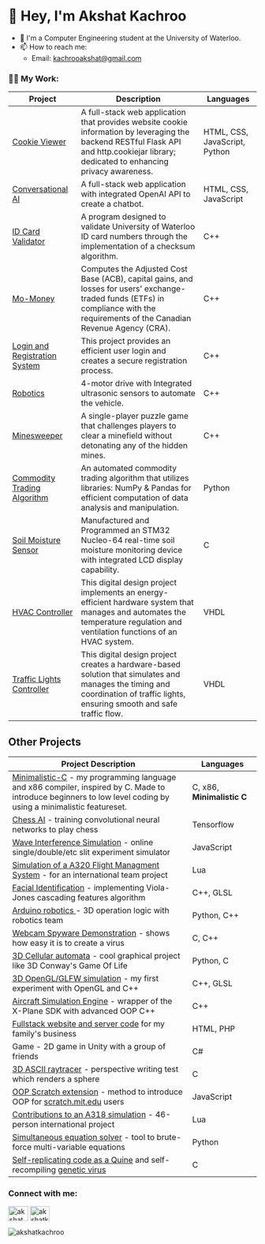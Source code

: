 <h1 align="left"> 👋 Hey, I'm Akshat Kachroo</h1>

- 🏢 I'm a Computer Engineering student at the University of Waterloo.
- 📫 How to reach me: 
  -  Email: kachrooakshat@gmail.com

<h3 align="left">👨‍💻 My Work:</h3>

| Project | Description |Languages|
| ----------- | ----------- | ----------- |
| [Cookie Viewer](https://github.com/akshatkachroo/Trial) |A full-stack web application that provides website cookie information by leveraging the backend RESTful Flask API and http.cookiejar library; dedicated to enhancing privacy awareness.|  HTML, CSS, JavaScript, Python |
| [Conversational AI](https://github.com/akshatkachroo/ChatGPT) |A full-stack web application with integrated OpenAI API to create a chatbot. |  HTML, CSS, JavaScript |
| [ID Card Validator](https://github.com/akshatkachroo/Waterloo-ID-Card-Validator) |A program designed to validate University of Waterloo ID card numbers through the implementation of a checksum algorithm.|  C++ |
| [Mo-Money](https://github.com/akshatkachroo/Mo-Money) |Computes the Adjusted Cost Base (ACB), capital gains, and losses for users' exchange-traded funds (ETFs) in compliance with the requirements of the Canadian Revenue Agency (CRA).|  C++ |
| [Login and Registration System](https://github.com/akshatkachroo/Login-Registration-System) |This project provides an efficient user login and creates a secure registration process.|  C++ |
| [Robotics](https://github.com/akshatkachroo/Robotics) |4-motor drive with Integrated ultrasonic sensors to automate the vehicle.|  C++ |
| [Minesweeper](https://github.com/akshatkachroo/Minesweeper) | A single-player puzzle game that challenges players to clear a minefield without detonating any of the hidden mines. | C++ |
| [Commodity Trading Algorithm](https://github.com/akshatkachroo/Trading-Algorithm) |An automated commodity trading algorithm that utilizes libraries: NumPy & Pandas for efficient computation of data analysis and manipulation.|  Python |
| [Soil Moisture Sensor](https://github.com/akshatkachroo/Soil-Moisture-Sensor) |Manufactured and Programmed an STM32 Nucleo-64 real-time soil moisture monitoring device with integrated LCD display capability.|  C |
| [HVAC Controller](https://github.com/akshatkachroo/HVAC-Controller) | This digital design project implements an energy-efficient hardware system that manages and automates the temperature regulation and ventilation functions of an HVAC system. |  VHDL |
| [Traffic Lights Controller](https://github.com/akshatkachroo/Traffic-Lights-Controller) | This digital design project creates a hardware-based solution that simulates and manages the timing and coordination of traffic lights, ensuring smooth and safe traffic flow. |  VHDL |




## Other Projects
<!--<details><summary><b>Click to expand</b></summary>
<br>-->
  
| Project Description | Languages |
|---|---|
| [Minimalistic-C](https://github.com/Chai112/MinC-Compiler) - my programming language and x86 compiler, inspired by C. Made to introduce beginners to low level coding by using a minimalistic featureset. | C, x86, **Minimalistic&#160;C** |
| [Chess AI](https://github.com/chaidhat/chess-ai) - training convolutional neural networks to play chess | Tensorflow |
| [Wave Interference Simulation](https://chaidhat.github.io/Chaidhat/slits-experiment/) - online single/double/etc slit experiment simulator | JavaScript |
| [Simulation of a A320 Flight Managment System](https://github.com/JonathanOrr/A321Neo-FXPL) - for an international team project | Lua |
| [Facial Identification](https://github.com/Chai112/AIFRED) - implementing Viola-Jones cascading features algorithm | C++, GLSL |
| [Arduino robotics ](https://github.com/Chai112/Robotics) - 3D operation logic with robotics team | Python, C++ |
| [Webcam Spyware Demonstration](https://www.cyphermagazine.com/post/coding-a-webcam-spyware-virus-in-less-than-a-day) - shows how easy it is to create a virus | C, C++ |
| [3D Cellular automata](https://github.com/Chai112/Cellular-Automata) - cool graphical project like 3D Conway's Game Of Life | Python, C |
| [3D OpenGL/GLFW simulation](https://github.com/Chai112/ESC) - my first experiment with OpenGL and C++ | C++, GLSL |
| [Aircraft Simulation Engine](https://github.com/Chai112/ASE) - wrapper of the X-Plane SDK with advanced OOP C++ | C++ |
| [Fullstack website and server code](https://github.com/Chai112/Website) for my family's business | HTML, PHP |
| Game - 2D game in Unity with a group of friends | C# |
| [3D ASCII raytracer](https://gist.github.com/Chaidhat/4c934711b3de8ad8cebe1e377e1eb23d) - perspective writing test which renders a sphere | C |
| [OOP Scratch extension](https://gist.github.com/Chaidhat/47e72152c248570bb61da72c093a0234) - method to introduce OOP for [scratch.mit.edu](https://scratch.mit.edu) users | JavaScript |
| [Contributions to an A318 simulation](https://github.com/x-bureau/Airbus-A318) - 46-person international project | Lua |
| [Simultaneous equation solver](https://gist.github.com/Chaidhat/0f080e0bb1fefcf73c39ccd7f02bf0fd) - tool to brute-force multi-variable equations | Python |
| [Self-replicating code as a Quine](https://gist.github.com/Chaidhat/9920e9ae052593e32dbb38ccd5367333) and self-recompiling [genetic virus](https://gist.github.com/Chaidhat/6d5ae1bfbc343130a0ee3d87f53d205c) | C |


<h3 align="left">Connect with me:</h3>
<p align="left">
<a href="https://linkedin.com/in/akshat-kachroo" target="blank"><img align="center" src="https://raw.githubusercontent.com/rahuldkjain/github-profile-readme-generator/master/src/images/icons/Social/linked-in-alt.svg" alt="akshat kachroo" height="30" width="40" /></a>
<a href="https://instagram.com/akshatkachroo" target="blank"><img align="center" src="https://raw.githubusercontent.com/rahuldkjain/github-profile-readme-generator/master/src/images/icons/Social/instagram.svg" alt="akshatkachroo" height="30" width="40" /></a>
</p>



<p align="left"> <img src="https://komarev.com/ghpvc/?username=akshatkachroo&label=Profile%20views&color=0e75b6&style=flat" alt="akshatkachroo" /> </p>

